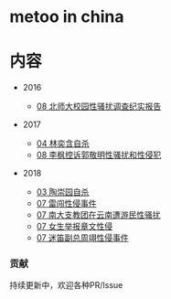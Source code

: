 # metoo in china





# 内容

* 2016
  * [08 北师大校园性骚扰调查纪实报告](./2016/bei-shi-da.md)

* 2017
  * [04 林奕含自杀](./2017/lin-yi-han.md)
  * [08 李枫控诉郭敬明性骚扰和性侵犯](./2017/guo-jing-ming.md)

* 2018
  * [03 陶崇园自杀](./2018/wang-pan.md)
  * [07 雷闯性侵事件](./2018/lei-chuang.md)
  * [07 南大支教团在云南遭游民性骚扰](./2018/nan-da-zhi-jiao.md)
  * [07 女生举报章文性侵](./2018/zhang-wen.md)
  * [07 迷笛副总周翊性侵事件](./2018/zhou-yi.md)
  
  
### 贡献
持续更新中，欢迎各种PR/Issue
